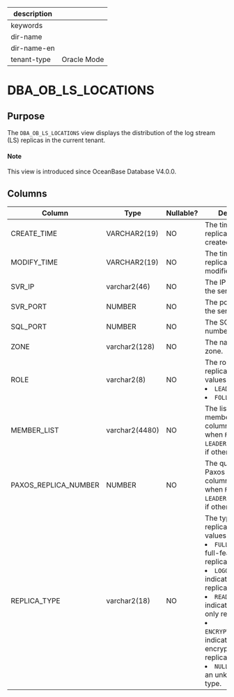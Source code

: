 |description||
|---|---|
|keywords||
|dir-name||
|dir-name-en||
|tenant-type|Oracle Mode|

# DBA_OB_LS_LOCATIONS

## Purpose

The `DBA_OB_LS_LOCATIONS` view displays the distribution of the log stream (LS) replicas in the current tenant.

<main id="notice" type='explain'>
  <h4>Note</h4>
  <p>This view is introduced since OceanBase Database V4.0.0. </p>
</main>

## Columns

| Column | Type | Nullable? | Description |
|--------------|---------------|------------|-------------------------------------|
| CREATE_TIME | VARCHAR2(19) | NO | The time when the replica was created. |
| MODIFY_TIME | VARCHAR2(19) | NO | The time when the replica was modified. |
| SVR_IP | varchar2(46) | NO | The IP address of the server. |
| SVR_PORT | NUMBER | NO | The port number of the server. |
| SQL_PORT | NUMBER | NO | The SQL port number. |
| ZONE | varchar2(128) | NO | The name of the zone. |
| ROLE | varchar2(8) | NO | The role of the replica. Valid values: <li> `LEADER`   <li> `FOLLOWER` |
| MEMBER_LIST | varchar2(4480) | NO | The list of replica members. This column is valid when `ROLE` is set to `LEADER`, and is `NULL` if otherwise. |
| PAXOS_REPLICA_NUMBER | NUMBER | NO | The quorum of a Paxos group. This column is valid when `ROLE` is set to `LEADER`, and is `NULL` if otherwise. |
| REPLICA_TYPE | varchar2(18) | NO | The type of the replica. Valid values: <li> `FULL`: indicates a full-featured replica.   <li> `LOGONLY`: indicates a log replica.   <li> `READONLY`: indicates a read-only replica.   <li> `ENCRYPTION_LOGONLY`: indicates an encrypted log replica.   <li> `NULL`: indicates an unknown replica type. |
